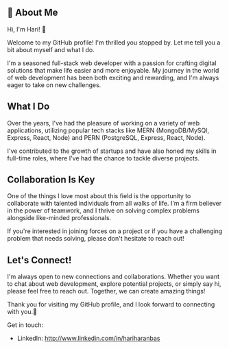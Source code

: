 ## 🚀 About Me
Hi, I'm Hari! 👋

Welcome to my GitHub profile! I'm thrilled you stopped by. Let me tell you a bit about myself and what I do.

I'm a seasoned full-stack web developer with a passion for crafting digital solutions that make life easier and more enjoyable. My journey in the world of web development has been both exciting and rewarding, and I'm always eager to take on new challenges.

## What I Do
Over the years, I've had the pleasure of working on a variety of web applications, utilizing popular tech stacks like MERN (MongoDB/MySQl, Express, React, Node) and PERN (PostgreSQL, Express, React, Node). 

I've contributed to the growth of startups and have also honed my skills in full-time roles, where I've had the chance to tackle diverse projects.

## Collaboration Is Key
One of the things I love most about this field is the opportunity to collaborate with talented individuals from all walks of life. I'm a firm believer in the power of teamwork, and I thrive on solving complex problems alongside like-minded professionals. 

If you're interested in joining forces on a project or if you have a challenging problem that needs solving, please don't hesitate to reach out!

## Let's Connect!
I'm always open to new connections and collaborations. Whether you want to chat about web development, explore potential projects, or simply say hi, please feel free to reach out. Together, we can create amazing things!

Thank you for visiting my GitHub profile, and I look forward to connecting with you.🌟

Get in touch:
* LinkedIn: http://www.linkedin.com/in/hariharanbas
